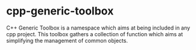 # cpp-generic-toolbox
C++ Generic Toolbox is a namespace which aims at being included in any cpp project. This toolbox gathers a collection of function which aims at simplifying the management of common objects.
